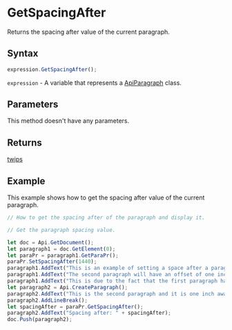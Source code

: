 # GetSpacingAfter

Returns the spacing after value of the current paragraph.

## Syntax

```javascript
expression.GetSpacingAfter();
```

`expression` - A variable that represents a [ApiParagraph](../ApiParagraph.md) class.

## Parameters

This method doesn't have any parameters.

## Returns

[twips](../../Enumeration/twips.md)

## Example

This example shows how to get the spacing after value of the current paragraph.

```javascript editor-docx
// How to get the spacing after of the paragraph and display it.

// Get the paragraph spacing value.

let doc = Api.GetDocument();
let paragraph1 = doc.GetElement(0);
let paraPr = paragraph1.GetParaPr();
paraPr.SetSpacingAfter(1440);
paragraph1.AddText("This is an example of setting a space after a paragraph. ");
paragraph1.AddText("The second paragraph will have an offset of one inch from the top. ");
paragraph1.AddText("This is due to the fact that the first paragraph has this offset enabled.");
let paragraph2 = Api.CreateParagraph();
paragraph2.AddText("This is the second paragraph and it is one inch away from the first paragraph.");
paragraph2.AddLineBreak();
let spacingAfter = paraPr.GetSpacingAfter();
paragraph2.AddText("Spacing after: " + spacingAfter);
doc.Push(paragraph2);
```
